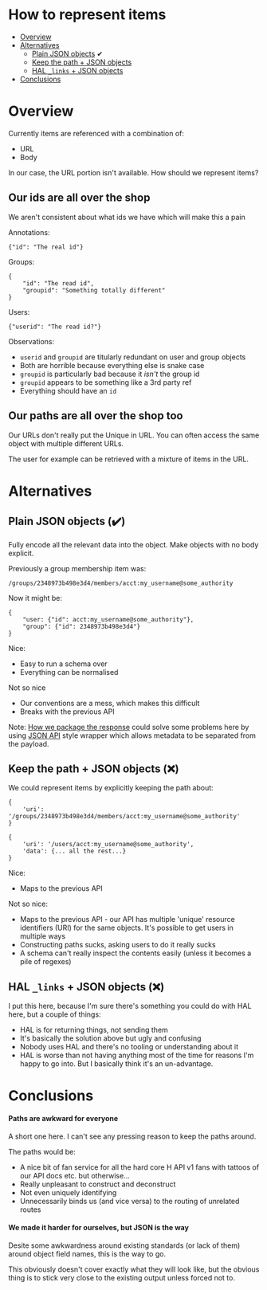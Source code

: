 # How to represent items

* [Overview](#overview)
* [Alternatives](#alternatives)
    * [Plain JSON objects](#solution_1) ✔
    * [Keep the path + JSON objects](#solution_2) 
    * [HAL `_links` + JSON objects](#solution_3)
* [Conclusions](#conclusions)

# <a name='overview'></a>Overview

Currently items are referenced with a combination of:

 * URL
 * Body
 
In our case, the URL portion isn't available. How should we represent items?

## Our ids are all over the shop

We aren't consistent about what ids we have which will make this a pain

Annotations:

    {"id": "The real id"}

Groups:

    {
        "id": "The read id",
        "groupid": "Something totally different"
    }

Users:

    {"userid": "The read id?"}

Observations:

 * `userid` and `groupid` are titularly redundant on user and group objects
 * Both are horrible because everything else is snake case
 * `groupid` is particularly bad because it _isn't_ the group id
 * `groupid` appears to be something like a 3rd party ref
 * Everything should have an `id`

## Our paths are all over the shop too

Our URLs don't really put the Unique in URL. You can often access the same object
with multiple different URLs.

The user for example can be retrieved with a mixture of items in the URL.

# <a name='alternatives'></a>Alternatives

## <a name='solution_1'></a>Plain JSON objects (✔️)

Fully encode all the relevant data into the object. Make objects with no body
explicit. 

Previously a group membership item was:

    /groups/2348973b498e3d4/members/acct:my_username@some_authority

Now it might be:

    {
        "user: {"id": acct:my_username@some_authority"},
        "group": {"id": 2348973b498e3d4"} 
    }

Nice:

 * Easy to run a schema over
 * Everything can be normalised

Not so nice

 * Our conventions are a mess, which makes this difficult
 * Breaks with the previous API

Note: [How we package the response](response-structure.md) could solve some problems here
by using [JSON API](https://jsonapi.org/format/#document-top-level) style wrapper
which allows metadata to be separated from the payload.

## <a name='solution_2'></a>Keep the path + JSON objects (❌️)

We could represent items by explicitly keeping the path about:

    {
        'uri': '/groups/2348973b498e3d4/members/acct:my_username@some_authority'
    }
    
    {
        'uri': '/users/acct:my_username@some_authority',
        'data': {... all the rest...}
    }
 
Nice:

 * Maps to the previous API
 
Not so nice:

 * Maps to the previous API - our API has multiple 'unique' resource identifiers 
   (URI) for the same objects. It's possible to get users in multiple ways
 * Constructing paths sucks, asking users to do it really sucks
 * A schema can't really inspect the contents easily (unless it becomes a 
   pile of regexes)
 
## <a name='solution_3'></a>HAL `_links` + JSON objects (❌️)

I put this here, because I'm sure there's something you could do with HAL here,
but a couple of things:

 * HAL is for returning things, not sending them
 * It's basically the solution above but ugly and confusing
 * Nobody uses HAL and there's no tooling or understanding about it
 * HAL is worse than not having anything most of the time for reasons I'm 
   happy to go into. But I basically think it's an un-advantage.

# <a name='conclusions'></a>Conclusions

#### Paths are awkward for everyone

A short one here. I can't see any pressing reason to keep the paths around.

The paths would be:

 * A nice bit of fan service for all the hard core H API v1 fans with tattoos 
   of our API docs etc. but otherwise...
 * Really unpleasant to construct and deconstruct
 * Not even uniquely identifying
 * Unnecessarily binds us (and vice versa) to the routing of unrelated routes

#### We made it harder for ourselves, but JSON is the way

Desite some awkwardness around existing standards (or lack of them) around 
object field names, this is the way to go.

This obviously doesn't cover exactly what they will look like, but the obvious
thing is to stick very close to the existing output unless forced not to.